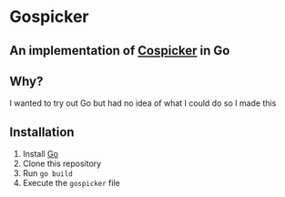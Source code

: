# Gospicker
## An implementation of [Cospicker](https://github.com/kleefuchs/OS-Picker) in Go

## Why?
I wanted to try out Go but had no idea of what I could do so I made this

## Installation
1. Install [Go](https://go.dev)
2. Clone this repository
3. Run `go build`
4. Execute the `gospicker` file